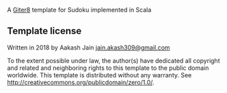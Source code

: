 A [Giter8][g8] template for Sudoku implemented in Scala

Template license
----------------
Written in 2018 by Aakash Jain jain.akash309@gmail.com

To the extent possible under law, the author(s) have dedicated all copyright and related
and neighboring rights to this template to the public domain worldwide.
This template is distributed without any warranty. See <http://creativecommons.org/publicdomain/zero/1.0/>.

[g8]: http://www.foundweekends.org/giter8/
